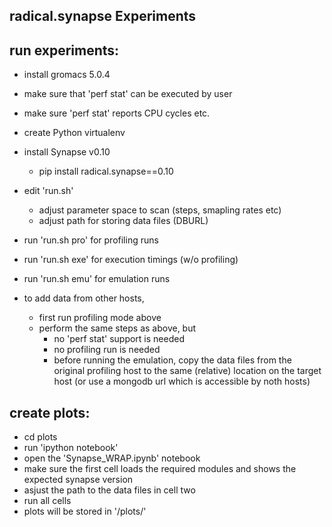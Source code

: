 
## radical.synapse Experiments

run experiments:
----------------

  - install gromacs 5.0.4
  - make sure that 'perf stat' can be executed by user
  - make sure 'perf stat' reports CPU cycles etc.
  - create Python virtualenv
  - install Synapse v0.10 
    - pip install radical.synapse==0.10
  - edit 'run.sh' 
    - adjust parameter space to scan (steps, smapling rates etc)
    - adjust path for storing data files (DBURL)
  - run 'run.sh pro' for profiling runs
  - run 'run.sh exe' for execution timings (w/o profiling)
  - run 'run.sh emu' for emulation runs

  - to add data from other hosts, 
    - first run profiling mode above
    - perform the same steps as above, but
      - no 'perf stat' support is needed
      - no profiling run is needed
      - before running the emulation, copy the data files from the original
        profiling host to the same (relative) location on the target host 
        (or use a mongodb url which is accessible by noth hosts)


create plots:
-------------

  - cd plots
  - run 'ipython notebook'
  - open the 'Synapse_WRAP.ipynb' notebook
  - make sure the first cell loads the required modules and shows the expected
    synapse version
  - asjust the path to the data files in cell two
  - run all cells
  - plots will be stored in '/plots/'


